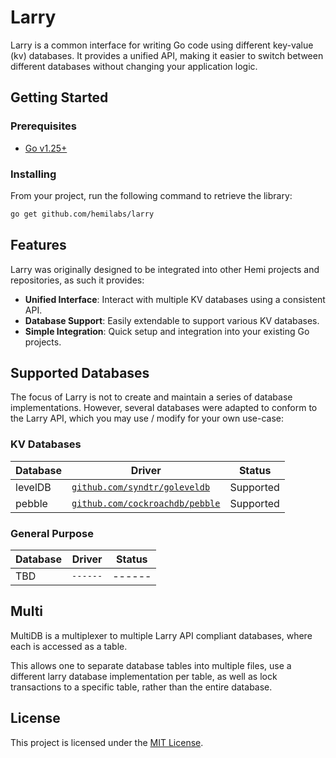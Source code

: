 # Larry

Larry is a common interface for writing Go code using different key-value (kv) databases. It provides a unified API, making it easier to switch between different databases without changing your application logic.

## Getting Started

### Prerequisites

- [Go v1.25+](https://go.dev/dl/)

### Installing

From your project, run the following command to retrieve the library:

```sh
go get github.com/hemilabs/larry
```

## Features

Larry was originally designed to be integrated into other Hemi projects and repositories, as such it provides:

- **Unified Interface**: Interact with multiple KV databases using a consistent API.
- **Database Support**: Easily extendable to support various KV databases.
- **Simple Integration**: Quick setup and integration into your existing Go projects.

## Supported Databases

The focus of Larry is not to create and maintain a series of database implementations. However, several databases were adapted to conform to the Larry API, which you may use / modify for your own use-case:

### KV Databases

| Database   | Driver                                      | Status      | 
|------------|---------------------------------------------|-------------|
| levelDB    | [`github.com/syndtr/goleveldb`](https://github.com/syndtr/goleveldb) | Supported   |
| pebble     | [`github.com/cockroachdb/pebble`](https://github.com/cockroachdb/pebble) | Supported   |


### General Purpose

| Database   | Driver                                      | Status      | 
|------------|---------------------------------------------|-------------|
| TBD        | `------`                                    | ------      |

## Multi

MultiDB is a multiplexer to multiple Larry API compliant databases, where each is accessed as a table.

This allows one to separate database tables into multiple files, use a different larry database implementation per table, as well as lock transactions to a specific table, rather than the entire database.

## License

This project is licensed under the [MIT License](https://github.com/hemilabs/larry/blob/main/LICENSE).
